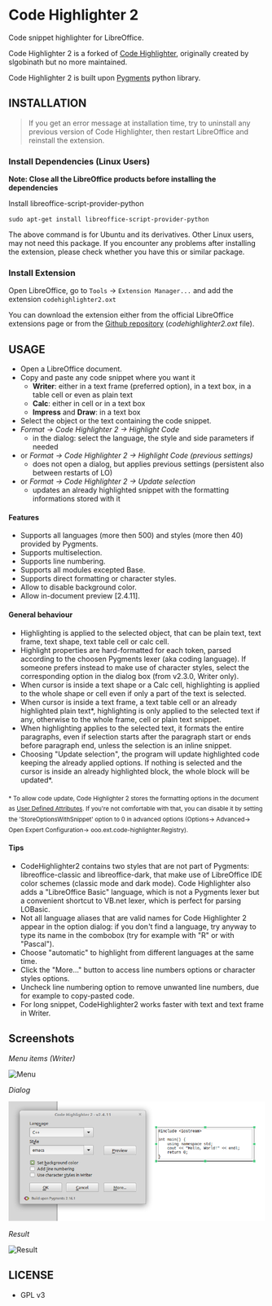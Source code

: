 # Code Highlighter 2
Code snippet highlighter for LibreOffice.

Code Highlighter 2 is a forked of [Code Highlighter](https://github.com/slgobinath/libreoffice-code-highlighter), originally created by slgobinath but no more maintained. 

Code Highlighter 2 is built upon [Pygments](https://pygments.org/) python library. 

## INSTALLATION

> If you get an error message at installation time, try to uninstall any previous version of Code Highlighter, then restart LibreOffice and reinstall the extension.

### Install Dependencies (Linux Users)
**Note: Close all the LibreOffice products before installing the dependencies**

Install libreoffice-script-provider-python
```
sudo apt-get install libreoffice-script-provider-python
```
The above command is for Ubuntu and its derivatives. Other Linux users, may not need this package.
If you encounter any problems after installing the extension, please check whether you have this or similar package.

### Install Extension
Open LibreOffice, go to `Tools` -> `Extension Manager...` and add the extension `codehighlighter2.oxt`

You can download the extension either from the official LibreOffice extensions page or from the [Github repository](https://github.com/jmzambon/libreoffice-code-highlighter) (_codehighlighter2.oxt_ file).

## USAGE
- Open a LibreOffice document.
- Copy and paste any code snippet where you want it
  - **Writer**: either in a text frame (preferred option), in a text box, in a table cell or even as plain text
  - **Calc**: either in  cell or in a text box
  - **Impress** and **Draw**: in a text box
- Select the object or the text containing the code snippet.
- *Format -> Code Highlighter 2 -> Highlight Code*
  - in the dialog: select the language, the style and side parameters if needed
- or *Format -> Code Highlighter 2 -> Highlight Code (previous settings)*
  - does not open a dialog, but applies previous settings (persistent also between restarts of LO)
- or *Format -> Code Highlighter 2 -> Update selection*
  - updates an already highlighted snippet with the formatting informations stored with it

#### Features
- Supports all languages (more then 500) and styles (more then 40) provided by Pygments.
- Supports multiselection.
- Supports line numbering.
- Supports all modules excepted Base.
- Supports direct formatting or character styles.
- Allow to disable background color. 
- Allow in-document preview [2.4.11].

#### General behaviour
- Highlighting is applied to the selected object, that can be plain text, text frame, text shape, text table cell or calc cell.
- Highlight properties are hard-formatted for each token, parsed according to the choosen Pygments lexer (aka coding language). If someone prefers instead to make use of character styles, select the corresponding option in the dialog box (from v2.3.0, Writer only).
- When cursor is inside a text shape or a Calc cell, highlighting is applied to the whole shape or cell even if only a part of the text is selected.
- When cursor is inside a text frame, a text table cell or an already highlighted plain text*, highlighting is only applied to the selected text if any, otherwise to the whole frame, cell or plain text snippet.
- When highlighting applies to the selected text, it formats the entire paragraphs, even if selection starts after the paragraph start or ends before paragraph end, unless the selection is an inline snippet.
- Choosing "Update selection", the program will update highlighted code keeping the already applied options. If nothing is selected and the cursor is inside an already highlighted block, the whole block will be updated*.

<sub>\* To allow code update, Code Highlighter 2 stores the formatting options in the document as [User Defined Attributes](https://api.libreoffice.org/docs/idl/ref/servicecom_1_1sun_1_1star_1_1xml_1_1UserDefinedAttributesSupplier.html#a7c8de9b61fff54bb35d4203618828f32). If you're not comfortable with that, you can disable it by setting the 'StoreOptionsWithSnippet' option to 0 in advanced options (Options-> Advanced-> Open Expert Configuration-> ooo.ext.code-highlighter.Registry).</sub>

#### Tips
- CodeHighlighter2 contains two styles that are not part of Pygments: libreoffice-classic and libreoffice-dark, that make use of LibreOffice IDE color schemes (classic mode and dark mode). Code Highlighter also adds a "LibreOffice Basic" language, which is not a Pygments lexer but a convenient shortcut to VB.net lexer, which is perfect for parsing LOBasic.
- Not all language aliases that are valid names for Code Highlighter 2 appear in the option dialog: if you don't find a language, try anyway to type its name in the combobox (try for example with "R" or with "Pascal").
- Choose "automatic" to highlight from different languages at the same time.
- Click the "More..." button to access line numbers options or character styles options.
- Uncheck line numbering option to remove unwanted line numbers, due for example to copy-pasted code.
- For long snippet, CodeHighlighter2 works faster with text and text frame in Writer.

## Screenshots
*Menu items (Writer)*

![Menu](screenshots/code-highlighter-menu.png?raw=true "Menu")

*Dialog*

![Dialog](screenshots/code-highlighter-dialog.png?raw=true "Dialog")

*Result*

![Result](screenshots/code-highlighter-result.png?raw=true "Result")

## LICENSE
 - GPL v3
